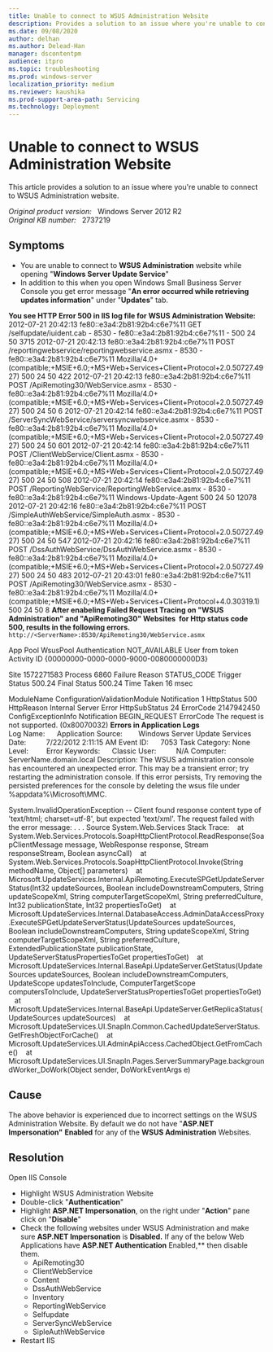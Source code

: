 ```yaml
---
title: Unable to connect to WSUS Administration Website
description: Provides a solution to an issue where you're unable to connect to WSUS Administration website.
ms.date: 09/08/2020
author: delhan
ms.author: Delead-Han
manager: dscontentpm
audience: itpro
ms.topic: troubleshooting
ms.prod: windows-server
localization_priority: medium
ms.reviewer: kaushika
ms.prod-support-area-path: Servicing
ms.technology: Deployment
---
```

# Unable to connect to WSUS Administration Website

This article provides a solution to an issue where you're unable to connect to WSUS Administration website.

_Original product version:_ &nbsp; Windows Server 2012 R2  
_Original KB number:_ &nbsp; 2737219

## Symptoms

- You are unable to connect to **WSUS Administration** website while opening "**Windows Server Update Service**"
- In addition to this when you open Windows Small Business Server Console you get error message "**An error occurred while retrieving updates information**" under "**Updates**" tab.

**You see HTTP Error 500 in IIS log file for WSUS Administration Website:**  
2012-07-21 20:42:13 fe80::e3a4:2b81:92b4:c6e7%11 GET /selfupdate/iuident.cab - 8530 - fe80::e3a4:2b81:92b4:c6e7%11 - 500 24 50 3715
2012-07-21 20:42:13 fe80::e3a4:2b81:92b4:c6e7%11 POST /reportingwebservice/reportingwebservice.asmx - 8530 - fe80::e3a4:2b81:92b4:c6e7%11 Mozilla/4.0+(compatible;+MSIE+6.0;+MS+Web+Services+Client+Protocol+2.0.50727.4927) 500 24 50 422
2012-07-21 20:42:13 fe80::e3a4:2b81:92b4:c6e7%11 POST /ApiRemoting30/WebService.asmx - 8530 - fe80::e3a4:2b81:92b4:c6e7%11 Mozilla/4.0+(compatible;+MSIE+6.0;+MS+Web+Services+Client+Protocol+2.0.50727.4927) 500 24 50 6
2012-07-21 20:42:14 fe80::e3a4:2b81:92b4:c6e7%11 POST /ServerSyncWebService/serversyncwebservice.asmx - 8530 - fe80::e3a4:2b81:92b4:c6e7%11 Mozilla/4.0+(compatible;+MSIE+6.0;+MS+Web+Services+Client+Protocol+2.0.50727.4927) 500 24 50 601
2012-07-21 20:42:14 fe80::e3a4:2b81:92b4:c6e7%11 POST /ClientWebService/Client.asmx - 8530 - fe80::e3a4:2b81:92b4:c6e7%11 Mozilla/4.0+(compatible;+MSIE+6.0;+MS+Web+Services+Client+Protocol+2.0.50727.4927) 500 24 50 508
2012-07-21 20:42:14 fe80::e3a4:2b81:92b4:c6e7%11 POST /ReportingWebService/ReportingWebService.asmx - 8530 - fe80::e3a4:2b81:92b4:c6e7%11 Windows-Update-Agent 500 24 50 12078
2012-07-21 20:42:16 fe80::e3a4:2b81:92b4:c6e7%11 POST /SimpleAuthWebService/SimpleAuth.asmx - 8530 - fe80::e3a4:2b81:92b4:c6e7%11 Mozilla/4.0+(compatible;+MSIE+6.0;+MS+Web+Services+Client+Protocol+2.0.50727.4927) 500 24 50 547
2012-07-21 20:42:16 fe80::e3a4:2b81:92b4:c6e7%11 POST /DssAuthWebService/DssAuthWebService.asmx - 8530 - fe80::e3a4:2b81:92b4:c6e7%11 Mozilla/4.0+(compatible;+MSIE+6.0;+MS+Web+Services+Client+Protocol+2.0.50727.4927) 500 24 50 483
2012-07-21 20:43:01 fe80::e3a4:2b81:92b4:c6e7%11 POST /ApiRemoting30/WebService.asmx - 8530 - fe80::e3a4:2b81:92b4:c6e7%11 Mozilla/4.0+(compatible;+MSIE+6.0;+MS+Web+Services+Client+Protocol+4.0.30319.1) 500 24 50 8
 **After enabeling Failed Request Tracing on "WSUS Administration" and "ApiRemoting30" Websites  for Http status code 500, results in the following errors.** `http://<ServerName>:8530/ApiRemoting30/WebService.asmx`

App Pool WsusPool
Authentication NOT_AVAILABLE
User from token 
Activity ID {00000000-0000-0000-9000-0080000000D3}

Site 1572271583
Process 6860
Failure Reason STATUS_CODE
Trigger Status 500.24
Final Status 500.24
Time Taken 16 msec

ModuleName ConfigurationValidationModule
Notification 1
HttpStatus 500
HttpReason Internal Server Error
HttpSubStatus 24
ErrorCode 2147942450
ConfigExceptionInfo 
Notification BEGIN_REQUEST
ErrorCode The request is not supported. (0x80070032)
 **Errors in Application Logs**  
Log Name:      Application
Source:        Windows Server Update Services
Date:          7/22/2012 2:11:15 AM
Event ID:      7053
Task Category: None
Level:         Error
Keywords:      Classic
User:          N/A
Computer:      ServerName.domain.local
Description:
The WSUS administration console has encountered an unexpected error. This may be a transient error; try restarting the administration console. If this error persists,
Try removing the persisted preferences for the console by deleting the wsus file under %appdata%\Microsoft\MMC\.

System.InvalidOperationException -- Client found response content type of 'text/html; charset=utf-8', but expected 'text/xml'.
The request failed with the error message:
.
.
.
Source
System.Web.Services
Stack Trace:
   at System.Web.Services.Protocols.SoapHttpClientProtocol.ReadResponse(SoapClientMessage message, WebResponse response, Stream responseStream, Boolean asyncCall)
   at System.Web.Services.Protocols.SoapHttpClientProtocol.Invoke(String methodName, Object[] parameters)
   at Microsoft.UpdateServices.Internal.ApiRemoting.ExecuteSPGetUpdateServerStatus(Int32 updateSources, Boolean includeDownstreamComputers, String updateScopeXml, String computerTargetScopeXml, String preferredCulture, Int32 publicationState, Int32 propertiesToGet)
   at Microsoft.UpdateServices.Internal.DatabaseAccess.AdminDataAccessProxy.ExecuteSPGetUpdateServerStatus(UpdateSources updateSources, Boolean includeDownstreamComputers, String updateScopeXml, String computerTargetScopeXml, String preferredCulture, ExtendedPublicationState publicationState, UpdateServerStatusPropertiesToGet propertiesToGet)
   at Microsoft.UpdateServices.Internal.BaseApi.UpdateServer.GetStatus(UpdateSources updateSources, Boolean includeDownstreamComputers, UpdateScope updatesToInclude, ComputerTargetScope computersToInclude, UpdateServerStatusPropertiesToGet propertiesToGet)
   at Microsoft.UpdateServices.Internal.BaseApi.UpdateServer.GetReplicaStatus(UpdateSources updateSources)
   at Microsoft.UpdateServices.UI.SnapIn.Common.CachedUpdateServerStatus.GetFreshObjectForCache()
   at Microsoft.UpdateServices.UI.AdminApiAccess.CachedObject.GetFromCache()
   at Microsoft.UpdateServices.UI.SnapIn.Pages.ServerSummaryPage.backgroundWorker_DoWork(Object sender, DoWorkEventArgs e)

## Cause

The above behavior is experienced due to incorrect settings on the WSUS Administration Website. By default we do not have "**ASP.NET Impersonation"** **Enabled** for any of the **WSUS Administration** Websites.

## Resolution

Open IIS Console
- Highlight WSUS Administration Website
- Double-click "**Authentication**"
- Highlight **ASP.NET Impersonation**, on the right under "**Action**" pane click on "**Disable**"
- Check the following websites under WSUS Administration and make sure **ASP.NET Impersonation** is **Disabled.** If any of the below Web Applications have **ASP.NET Authentication** Enabled,** then disable them.
  - ApiRemoting30
  - ClientWebService
  - Content
  - DssAuthWebService
  - Inventory
  - ReportingWebService
  - Selfupdate
  - ServerSyncWebService
  - SipleAuthWebService
- Restart IIS
